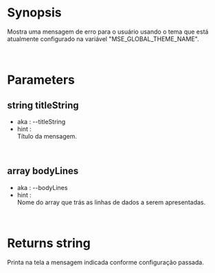 # Synopsis

Mostra uma mensagem de erro para o usuário usando o tema que está atualmente 
configurado na variável "MSE_GLOBAL_THEME_NAME".



&nbsp;

# Parameters

## string titleString

- aka       : --titleString
- hint      :  
  Título da mensagem.


&nbsp;

## array bodyLines

- aka       : --bodyLines
- hint      :  
  Nome do array que trás as linhas de dados a serem apresentadas.



&nbsp;

# Returns string

Printa na tela a mensagem indicada conforme configuração passada.